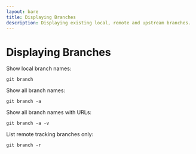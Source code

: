 ```yaml
---
layout: bare
title: Displaying Branches
description: Displaying existing local, remote and upstream branches.
---
```


# Displaying Branches

Show local branch names:

    git branch

Show all branch names:

    git branch -a

Show all branch names with URLs:

    git branch -a -v

List remote tracking branches only:

    git branch -r
